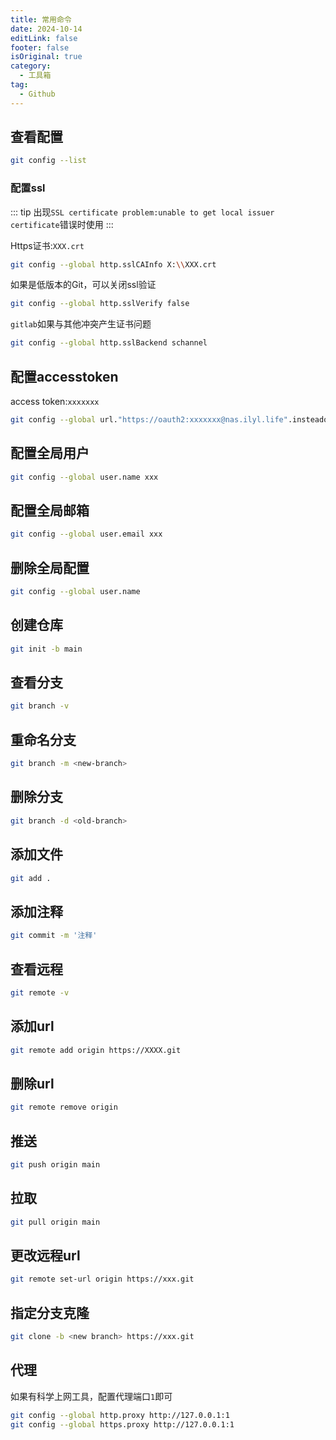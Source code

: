 ```yaml
---
title: 常用命令
date: 2024-10-14
editLink: false
footer: false
isOriginal: true
category:
  - 工具箱
tag:
  - Github
---
```


## 查看配置

```bash
git config --list
```

### 配置ssl

::: tip
出现`SSL certificate problem:unable to get local issuer certificate`错误时使用
:::

Https证书:`XXX.crt`

```bash
git config --global http.sslCAInfo X:\\XXX.crt
```

如果是低版本的Git，可以关闭ssl验证

```bash
git config --global http.sslVerify false
```

`gitlab`如果与其他冲突产生证书问题

```bash
git config --global http.sslBackend schannel
```

## 配置accesstoken

access token:`xxxxxxx`

```bash
git config --global url."https://oauth2:xxxxxxx@nas.ilyl.life".insteadof "https://nas.ilyl.life"
```

## 配置全局用户

```bash
git config --global user.name xxx
```

## 配置全局邮箱

```bash
git config --global user.email xxx
```

## 删除全局配置

```bash
git config --global user.name
```

## 创建仓库

```bash
git init -b main
```

## 查看分支

```bash
git branch -v
```

## 重命名分支

```bash
git branch -m <new-branch>
```

## 删除分支

```bash
git branch -d <old-branch>
```

## 添加文件

```bash
git add .
```

## 添加注释

```bash
git commit -m '注释'
```

## 查看远程

```bash
git remote -v
```

## 添加url

```bash
git remote add origin https://XXXX.git
```

## 删除url

```bash
git remote remove origin
```

## 推送

```bash
git push origin main
```

## 拉取

```bash
git pull origin main
```

## 更改远程url

```bash
git remote set-url origin https://xxx.git
```

## 指定分支克隆

```bash
git clone -b <new branch> https://xxx.git
```

## 代理

如果有科学上网工具，配置代理端口`1`即可

```bash
git config --global http.proxy http://127.0.0.1:1
git config --global https.proxy http://127.0.0.1:1
```